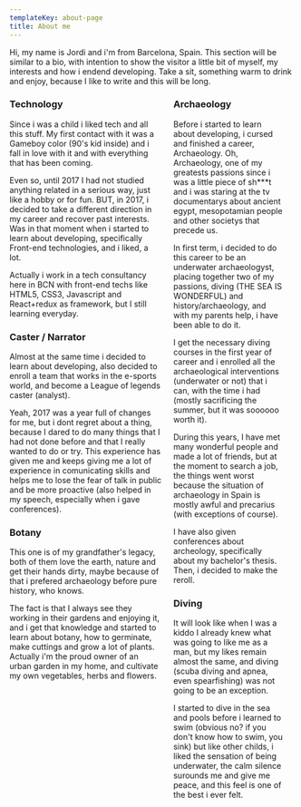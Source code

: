```yaml
---
templateKey: about-page
title: About me
---
```


<div id="intro" class="toggle">
Hi, my name is Jordi and i'm from Barcelona, Spain. This section will be similar to a bio, with intention to show the visitor a little bit of myself, my interests and how i endend developing. Take a sit, something warm to drink and enjoy, because I like to write and this will be long. 
</div>

<div class="columns">

<div id="column1" class="toggle column">

<div id="technology" class="toggle">

### Technology

Since i was a child i liked tech and all this stuff. My first contact with it was a Gameboy color (90's kid inside) and i fall in love with it and with everything that has been coming. 

Even so, until 2017 I had not studied anything related in a serious way, just like a hobby or for fun.
BUT, in 2017, i decided to take a different direction in my career and recover past interests. Was in that moment when i started to learn about developing, specifically Front-end technologies, and i liked, a lot.

Actually i work in a tech consultancy here in BCN with front-end techs like HTML5, CSS3, Javascript and React+redux as framework, but I still learning everyday.

</div>
<div id="caster" class="toggle">

### Caster / Narrator

Almost at the same time i decided to learn about developing, also decided to enroll a team that works in the e-sports world, and become a League of legends caster (analyst). 

Yeah, 2017 was a year full of changes for me, but i dont regret about a thing, because I dared to do many things that I had not done before and that I really wanted to do or try. This experience has given me and keeps giving me a lot of experience in comunicating skills and helps me to lose the fear of talk in public and be more proactive (also helped in my speech, especially when i gave conferences).

</div>
<div id="botany" class="toggle">

### Botany

This one is of my grandfather's legacy, both of them love the earth, nature and get their hands dirty, maybe because of that i prefered archaeology before pure history, who knows.

The fact is that I always see they working in their gardens and enjoying it, and i get that knowledge and started to learn about botany, how to germinate, make cuttings and grow a lot of plants. Actually i'm the proud owner of an urban garden in my home, and cultivate my own vegetables, herbs and flowers.

</div>
</div>

<div id="column2" class="toggle column">

<div id="archaeology" class="toggle">

### Archaeology

Before i started to learn about developing, i cursed and finished a career, Archaeology. 
Oh, Archaeology, one of my greatests passions since i was a little piece of sh\*\**t and i was staring at the tv documentarys about ancient egypt, mesopotamian people and other societys that precede us. 

In first term, i decided to do this career to be an underwater archaeologyst, placing together two of my passions, diving (THE SEA IS WONDERFUL) and history/archaeology, and with my parents help, i have been able to do it. 

I get the necessary diving courses in the first year of career and i enrolled all the archaeological interventions (underwater or not) that i can, with the time i had (mostly sacrificing the summer, but it was soooooo worth it).

During this years, I have met many wonderful people and made a lot of friends, but at the moment to search a job, the things went worst because the situation of archaeology in Spain is mostly awful and precarius (with exceptions of course).

I have also given conferences about archeology, specifically about my bachelor's thesis.
Then, i decided to make the reroll.

</div>

<div id="diving" class="toggle">

### Diving

It will look like when I was a kiddo I already knew what was going to like me as a man, but my likes remain almost the same, and diving (scuba diving and apnea, even spearfishing) was not going to be an exception.

I started to dive in the sea and pools before i learned to swim (obvious no? if you don't know how to swim, you sink) but like other childs, i liked the sensation of being underwater, the calm silence surounds me and give me peace, and this feel is one of the best i ever felt.

</div>

</div>

<div class="columns">

</div>